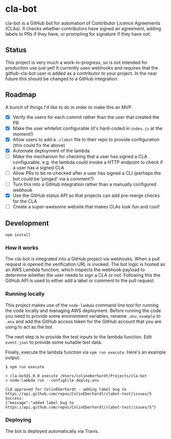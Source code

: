 # cla-bot

cla-bot is a GitHub bot for automation of Contributor Licence Agreements (CLAs). It checks whether contributors have signed an agreement, adding labels to PRs if they have, or prompting for signature if they have not.

## Status

This project is very much a work-in-progress, so is not intended for production use just yet! It currently uses webhooks and requires that the github-cla-bot user is added as a contributor to your project. In the near future this should be changed to a GitHub integration.

## Roadmap

A bunch of things I'd like to do in order to make this an MVP.

  - [x] Verify the users for each commit rather than the user that created the PR
  - [x] Make the user whitelist configurable (it's hard-coded in `index.js` at the moment!)
  - [x] Allow users to add a `.clabot` file to their repo to provide configuration (this could fix the above)
  - [x] Automate deployment of the lambda
  - [ ] Make the mechanism for checking that a user has signed a CLA configurable, e.g. the lambda could invoke a HTTP endpoint to check if a user has a signed CLA
  - [ ] Allow PRs to be re-checked after a user has signed a CLI (perhaps the bot could be 'pinged' via a comment?)
  - [ ] Turn this into a GitHub integration rather than a manually configured webhook
  - [x] Use the GitHub status API so that projects can add pre-merge checks for the CLA
  - [ ] Create a super-awesome website that makes CLAs look fun and cool!

## Development

~~~
npm install
~~~

### How it works

The cla-bot is integrated into a GitHub project via webhooks. When a pull request is opened the verification URL is invoked. The bot logic is hosted as an AWS Lambda function, which inspects the webhook payload to determine whether the user needs to sign a CLA or not. Following this the GitHub API is used to either add a label or comment to the pull request.

### Running locally

This project makes use of the `node-lambda` command line tool for running the code locally and managing AWS deployment. Before running the code you need to provide some environment variables, rename `.env.example` to `.env` and add the GitHub access token for the GitHub account that you are using to act as the bot.

The next step is to provide the test inputs to the lambda function. Edit `event.json` to provide some suitable test data.

Finally, execute the lambda function via `npm run execute`. Here's an example output:

~~~console
$ npm run execute

> cla-bot@1.0.0 execute /Users/colineberhardt/Projects/cla-bot
> node-lambda run --configFile deploy.env

CLA approved for ColinEberhardt - adding label bug to https://api.github.com/repos/ColinEberhardt/slabot-test/issues/5
Success:
{"message":"added label bug to https://api.github.com/repos/ColinEberhardt/slabot-test/issues/5"}
~~~

### Deploying

The bot is deployed automatically via Travis.
